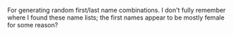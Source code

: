 For generating random first/last name combinations. I don't fully remember where I found these name lists; the first names appear to be mostly female for some reason?
